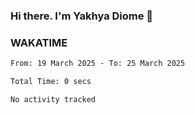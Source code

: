 ### Hi there. I'm Yakhya Diome 👋

### WAKATIME
<!--START_SECTION:waka-->

```txt
From: 19 March 2025 - To: 25 March 2025

Total Time: 0 secs

No activity tracked
```

<!--END_SECTION:waka-->
